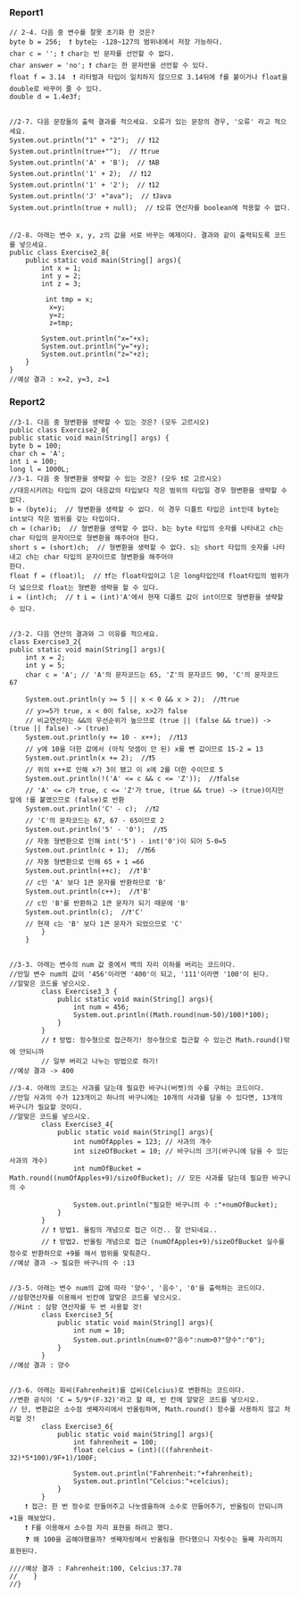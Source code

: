 <h3>Report1</h3>

    // 2-4. 다음 중 변수를 잘못 초기화 한 것은?
    byte b = 256;  ❗️ byte는 -128~127의 범위내에서 저장 가능하다.
    char c = ''; ❗️ char는 빈 문자를 선언할 수 없다.
    char answer = 'no'; ❗ char는 한 문자만을 선언할 수 있다.
    float f = 3.14  ❗ 리터럴과 타입이 일치하지 않으므로 3.14뒤에 f를 붙이거나 float을 double로 바꾸어 줄 수 있다.
    double d = 1.4e3f;


    //2-7. 다음 문장들의 출력 결과를 적으세요. 오류가 있는 문장의 경우, '오류' 라고 적으세요.
    System.out.println("1" + "2");  // ❗12
    System.out.println(true+"");  // ❗true
    System.out.println('A' + 'B');  // ❗AB
    System.out.println('1' + 2);  // ❗12
    System.out.println('1' + '2');  // ❗12
    System.out.println('J' +"ava");  // ❗Java
    System.out.println(true + null);  // ❗오류 연산자를 boolean에 적용할 수 없다.


    //2-8. 아래는 변수 x, y, z의 값을 서로 바꾸는 예제이다. 결과와 같이 출력되도록 코드를 넣으세요.
    public class Exercise2_8{
        public static void main(String[] args){
            int x = 1;
            int y = 2;
            int z = 3;
             
             int tmp = x;
              x=y;
              y=z;
              z=tmp;
           
            System.out.println("x="+x);
            System.out.println("y="+y);
            System.out.println("z="+z);
        }
    }
    //예상 결과 : x=2, y=3, z=1

<h3>Report2</h3>

    //3-1. 다음 중 형변환을 생략할 수 있는 것은? (모두 고르시오)
    public class Exercise2_8{
    public static void main(String[] args) {
    byte b = 100;
    char ch = 'A';
    int i = 100;
    long l = 1000L;
    //3-1. 다음 중 형변환을 생략할 수 있는 것은? (모두 ❗️로 고르시오)
    //대응시키려는 타입의 값이 대응값의 타입보다 작은 범위의 타입일 경우 형변환을 생략할 수 없다.
    b = (byte)i;  // 형변환을 생력할 수 없다. 이 경우 디폴트 타입은 int인데 byte는 int보다 작은 범위를 갖는 타입이다.
    ch = (char)b;  // 형변환을 생력할 수 없다. b는 byte 타입의 숫자를 나타내고 ch는 char 타입의 문자이므로 형변환을 해주어야 한다.
    short s = (short)ch;  // 형변환을 생력할 수 없다. s는 short 타입의 숫자를 나타내고 ch는 char 타입의 문자이므로 형변환을 해주어야                                 한다.
    float f = (float)l;  // ❗️f는 float타입이고 l은 long타입인데 float타입의 범위가 더 넓으므로 float는 형변환 생략을 할 수 있다.
    i = (int)ch;  // ❗ i = (int)'A'에서 현재 디폴트 값이 int이므로 형변환을 생략할 수 있다.
    
    
    //3-2. 다음 연산의 결과와 그 이유를 적으세요.
    class Exercise3_2{
    public static void main(String[] args){
        int x = 2;
        int y = 5;
        char c = 'A'; // 'A'의 문자코드는 65, 'Z'의 문자코드 90, 'C'의 문자코드 67

        System.out.println(y >= 5 || x < 0 && x > 2);  //❗️true
        // y>=5가 true, x < 0이 false, x>2가 false
        // 비교연산자는 &&의 우선순위가 높으므로 (true || (false && true)) -> (true || false) -> (true)
        System.out.println(y += 10 - x++);  //❗️13
        // y에 10을 더한 값에서 (아직 덧셈이 안 된) x를 뺀 값이므로 15-2 = 13
        System.out.println(x += 2);  //❗️5
        // 위의 x++로 인해 x가 3이 됐고 이 x에 2를 더한 수이므로 5
        System.out.println(!('A' <= c && c <= 'Z'));  //❗️false
        // 'A' <= c가 true, c <= 'Z'가 true, (true && true) -> (true)이지만 앞에 !를 붙였으므로 (false)로 반환
        System.out.println('C' - c);  //❗️2
        // 'C'의 문자코드는 67, 67 - 65이므로 2
        System.out.println('5' - '0');  //❗️5
        // 자동 형변환으로 인해 int('5') - int('0')이 되어 5-0=5
        System.out.println(c + 1);  //❗️66
        // 자동 형변환으로 인해 65 + 1 =66
        System.out.println(++c);  //❗️'B'
        // c인 'A' 보다 1큰 문자를 반환하므로 'B'
        System.out.println(c++);  //❗️'B'
        // c인 'B'를 반환하고 1큰 문자가 되기 때문에 'B'
        System.out.println(c);  //❗️'C'
        // 현재 c는 'B' 보다 1큰 문자가 되었으므로 'C'
            }
        }


    //3-3. 아래는 변수의 num 값 중에서 백의 자리 이하를 버리는 코드이다.
    //만일 변수 num의 값이 '456'이라면 '400'이 되고, '111'이라면 '100'이 된다.
    //알맞은 코드를 넣으시오.
            class Exercise3_3 {
                public static void main(String[] args){
                    int num = 456;
                    System.out.println((Math.round(num-50)/100)*100);
                }
            }
            // ❗️ 방법: 정수형으로 접근하기! 정수형으로 접근할 수 있는건 Math.round()밖에 안되니까
            // 일부 버리고 나누는 방법으로 하기!
    //예상 결과 -> 400

    //3-4. 아래의 코드는 사과를 담는데 필요한 바구니(버켓)의 수를 구하는 코드이다.
    //만일 사과의 수가 123개이고 하나의 바구니에는 10개의 사과를 담을 수 있다면, 13개의 바구니가 필요할 것이다.
    //알맞은 코드를 넣으시오.
            class Exercise3_4{
                public static void main(String[] args){
                    int numOfApples = 123; // 사과의 개수
                    int sizeOfBucket = 10; // 바구니의 크기(바구니에 담을 수 있는 사과의 개수)
                    int numOfBucket = Math.round((numOfApples+9)/sizeOfBucket); // 모든 사과를 담는데 필요한 바구니의 수

                    System.out.println("필요한 바구니의 수 :"+numOfBucket);
                }
            }
            // ❗️ 방법1. 올림의 개념으로 접근 이건.. 잘 안되네요..
            // ❗️ 방법2. 반올림 개념으로 접근 (numOfApples+9)/sizeOfBucket 실수를 정수로 반환하므로 +9를 해서 범위를 맞춰준다.
    //예상 결과 -> 필요한 바구니의 수 :13


    //3-5. 아래는 변수 num의 값에 따라 '양수', '음수', '0'을 출력하는 코드이다.
    //삼항연산자를 이용해서 빈칸에 알맞은 코드를 넣으시오.
    //Hint : 삼항 연산자를 두 번 사용할 것!
            class Exercise3_5{
                public static void main(String[] args){
                    int num = 10;
                    System.out.println(num<0?"음수":num>0?"양수":"0");
                }
            }
    //예상 결과 : 양수


    //3-6. 아래는 화씨(Fahrenheit)를 섭씨(Celcius)로 변환하는 코드이다.
    //변환 공식이 'C = 5/9*(F-32)'라고 할 때, 빈 칸에 알맞은 코드를 넣으시오.
    // 단, 변환값은 소수점 셋째자리에서 반올림하며, Math.round() 함수를 사용하지 않고 처리할 것!
            class Exercise3_6{
                public static void main(String[] args){
                    int fahrenheit = 100;
                    float celcius = (int)(((fahrenheit-32)*5*100)/9F+1)/100F;

                    System.out.println("Fahrenheit:"+fahrenheit);
                    System.out.println("Celcius:"+celcius);
                }
            }
        ❗️ 접근: 한 번 정수로 만들어주고 나눗셈을하여 소수로 만들어주기, 반올림이 안되니까 +1을 해보았다.
        ❗️ F를 이용해서 소수점 자리 표현을 하려고 했다.
        ❓ 왜 100을 곱해야했을까? 셋째자링메서 반올림을 한다했으니 자릿수는 둘째 자리까지 표현된다.

    ////예상 결과 : Fahrenheit:100, Celcius:37.78
    //    }
    //}
